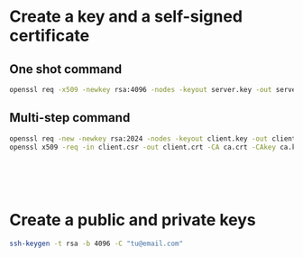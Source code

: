 # Create a key and a self-signed certificate
## One shot command
```bash
openssl req -x509 -newkey rsa:4096 -nodes -keyout server.key -out server.crt -days 365 -subj "/CN=localhost"
```

## Multi-step command
```bash
openssl req -new -newkey rsa:2024 -nodes -keyout client.key -out client.csr
openssl x509 -req -in client.csr -out client.crt -CA ca.crt -CAkey ca.key
```

<br><br><br>

# Create a public and private keys 
```bash
ssh-keygen -t rsa -b 4096 -C "tu@email.com"
```